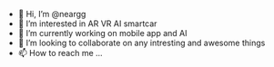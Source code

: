 - 👋 Hi, I’m @neargg
- 👀 I’m interested in AR VR AI smartcar
- 🌱 I’m currently working on mobile app and AI 
- 💞️ I’m looking to collaborate on any intresting and awesome things
- 📫 How to reach me ...

<!---
neargg/neargg is a ✨ special ✨ repository because its `README.md` (this file) appears on your GitHub profile.
You can click the Preview link to take a look at your changes.
--->
